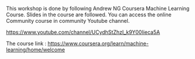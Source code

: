 This workshop is done by following Andrew NG Coursera Machine Learning Course. Slides in the course are followed. You can access the online Community course in community Youtube channel.

https://www.youtube.com/channel/UCydhStZhzI_k9Y00Iieca5A

The course link : https://www.coursera.org/learn/machine-learning/home/welcome

